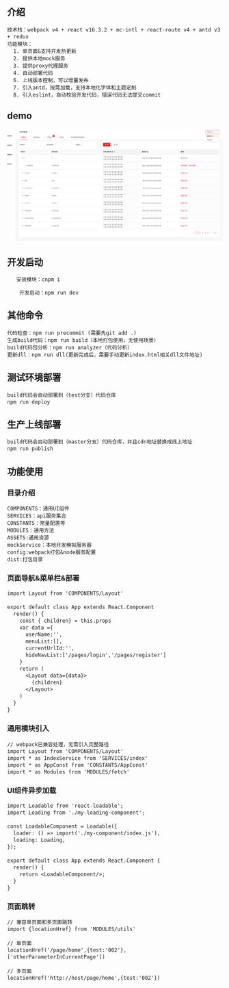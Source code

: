 ## 介绍

    技术栈：webpack v4 + react v16.3.2 + mc-intl + react-route v4 + antd v3 + redux 
    功能模块：
      1. 单页面&支持开发热更新
      2. 提供本地mock服务
      3. 提供proxy代理服务
      4. 自动部署代码
      6. 上线版本控制，可以增量发布
      7. 引入antd，按需加载，支持本地化字体和主题定制
      8. 引入eslint，自动校验开发代码，错误代码无法提交commit

## demo

   <img src="./config/DEMO.png" width="800"/> 

## 开发启动

 ``` 
    安装模块：cnpm i
``` 
``` 
    开发启动：npm run dev
``` 

## 其他命令
    
    代码检查：npm run precommit (需要先git add .)
    生成build代码：npm run build（本地打包使用，无使用场景）
    build代码包分析：npm run analyzer（代码分析）
    更新dll：npm run dll(更新完成后，需要手动更新index.html相关dll文件地址)

## 测试环境部署

    build代码会自动部署到（test分支）代码仓库
    npm run deploy 

## 生产上线部署 

    build代码会自动部署到（master分支）代码仓库，并且cdn地址替换成线上地址
    npm run publish

## 功能使用

### 目录介绍

    COMPONENTS：通用UI组件
    SERVICES：api服务集合
    CONSTANTS：常量配置等
    MODULES：通用方法
    ASSETS:通用资源
    mockService：本地开发模拟服务器
    config:webpack打包&node服务配置
    dist:打包目录


### 页面导航&菜单栏&部署

    import Layout from 'COMPONENTS/Layout'

    export default class App extends React.Component
      render() {
        const { children} = this.props
        var data ={
          userName:'',
          menuList:[],
          currentUrlId:'',
          hideNavList:['/pages/login','/pages/register']
        }
        return (
          <Layout data={data}>
            {children}
          </Layout>
        )
      }
    }

### 通用模块引入

    // webpack已兼容处理，无需引入完整路径
    import Layout from 'COMPONENTS/Layout'
    import * as IndexService from 'SERVICES/index'
    import * as AppConst from 'CONSTANTS/AppConst'
    import * as Modules from 'MODULES/fetch'

### UI组件异步加载

    import Loadable from 'react-loadable';
    import Loading from './my-loading-component';

    const LoadableComponent = Loadable({
      loader: () => import('./my-component/index.js'),
      loading: Loading,
    });

    export default class App extends React.Component {
      render() {
        return <LoadableComponent/>;
      }
    }

### 页面跳转

    // 兼容单页面和多页面跳转
    import {locationHref} from 'MODULES/utils'

    // 单页面
    locationHref('/page/home',{test:'002'},['otherParameterInCurrentPage'])

    // 多页面
    locationHref('http://host/page/home',{test:'002'})

